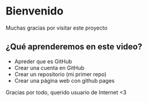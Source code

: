 # Bienvenido
Muchas gracias por visitar este proyecto

## ¿Qué aprenderemos en este video?
- Apreder que es GitHub
- Crear una cuenta en GitHub
- Crear un repositorio (mi primer repo)
- Crear una página web con github pages

Gracias por todo, querido usuario de Internet <3
